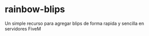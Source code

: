 # rainbow-blips
Un simple recurso para agregar blips de forma rapida y sencilla en servidores FiveM
